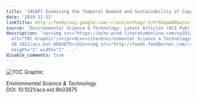 ```yaml
---
title: '[ASAP] Examining the Temporal Demand and Sustainability of Copper in China'
date: '2019-11-12'
linkTitle: http://feedproxy.google.com/~r/acs/esthag/~3/Fr9ZqawR8bw/acs.est.9b03875
source: 'Environmental Science & Technology: Latest Articles (ACS Publications)'
description: '<p><img src="https://achs-prod.literatumonline.com/na101/home/literatum/publisher/achs/journals/content/esthag/0/esthag.ahead-of-print/acs.est.9b03875/20191111/images/medium/es9b03875_0003.gif"
  alt="TOC Graphic"/></p><div><cite>Environmental Science & Technology</cite></div><div>DOI:
  10.1021/acs.est.9b03875</div><img src="http://feeds.feedburner.com/~r/acs/esthag/~4/Fr9ZqawR8bw"
  height="1" width="1" ...'
disable_comments: true
---
```

<p><img src="https://achs-prod.literatumonline.com/na101/home/literatum/publisher/achs/journals/content/esthag/0/esthag.ahead-of-print/acs.est.9b03875/20191111/images/medium/es9b03875_0003.gif" alt="TOC Graphic"/></p><div><cite>Environmental Science & Technology</cite></div><div>DOI: 10.1021/acs.est.9b03875</div><img src="http://feeds.feedburner.com/~r/acs/esthag/~4/Fr9ZqawR8bw" height="1" width="1" ...